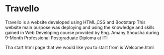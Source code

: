 # Travello
Travello is a website developed using HTML,CSS and Bootstarp 
This website main purpose was deploying and using the knowledge and skills gained in Web Developing course provided by Eng. Amany Shousha during 9-Month Professional Postgraduate Diploma at ITI

Tha start html page that we would like you to start from is Welcome.html 

